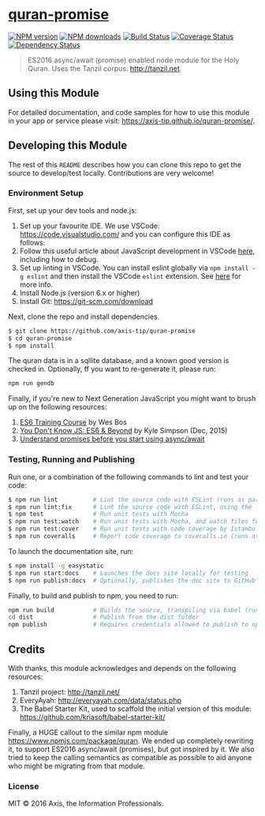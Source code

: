 # [quran-promise](https://github.com/axis-tip/quran-promise)

[![NPM version](http://img.shields.io/npm/v/quran-promise.svg?style=flat-square)](https://www.npmjs.com/package/quran-promise)
[![NPM downloads](http://img.shields.io/npm/dm/quran-promise.svg?style=flat-square)](https://www.npmjs.com/package/quran-promise)
[![Build Status](http://img.shields.io/travis/axis-tip/quran-promise/master.svg?style=flat-square)](https://travis-ci.org/axis-tip/quran-promise)
[![Coverage Status](https://img.shields.io/coveralls/axis-tip/quran-promise.svg?style=flat-square)](https://coveralls.io/github/axis-tip/quran-promise)
[![Dependency Status](http://img.shields.io/david/axis-tip/quran-promise.svg?style=flat-square)](https://david-dm.org/axis-tip/quran-promise)

> ES2016 async/await (promise) enabled node module for the Holy Quran. Uses the Tanzil corpus: http://tanzil.net.

## Using this Module

For detailed documentation, and code samples for how to use this module in your app or service please visit: https://axis-tip.github.io/quran-promise/.

## Developing this Module

The rest of this `README` describes how you can clone this repo to get the source to develop/test locally. Contributions are very welcome!

### Environment Setup

First, set up your dev tools and node.js:

1. Set up your favourite IDE. We use VSCode: https://code.visualstudio.com/ and you can configure this IDE as follows:
  1. Follow this useful article about JavaScript development in VSCode [here](https://code.visualstudio.com/docs/languages/javascript), including how to debug.
  2. Set up linting in VSCode. You can install eslint globally via `npm install -g eslint` and then install the VSCode `eslint` extension. See [here](http://stackoverflow.com/questions/36327096/vscode-linter-es6-es7-babel-linter) for more info.
2. Install Node.js (version 6.x or higher)
3. Install Git: https://git-scm.com/download

Next, clone the repo and install dependencies.

```sh
$ git clone https://github.com/axis-tip/quran-promise
$ cd quran-promise
$ npm install
```

The quran data is in a sqllite database, and a known good version is checked in. Optionally, ff you want to re-generate it, please run:

```sh
npm run gendb
```

Finally, if you're new to Next Generation JavaScript you might want to brush up on the following resources:

1. [ES6 Training Course](https://es6.io/friend/konstantin) by Wes Bos
2. [You Don't Know JS: ES6 & Beyond](http://amzn.to/2bzvV51) by Kyle Simpson (Dec, 2015)
3. [Understand promises before you start using async/await](https://medium.com/@bluepnume/learn-about-promises-before-you-start-using-async-await-eb148164a9c8#.q2u0j68wd)

### Testing, Running and Publishing

Run one, or a combination of the following commands to lint and test your code:

```sh
$ npm run lint          # Lint the source code with ESLint (runs as part of CI build)
$ npm run lint:fix      # Lint the source code with ESLint, using the --fix option to auto-fix some issues
$ npm test              # Run unit tests with Mocha
$ npm run test:watch    # Run unit tests with Mocha, and watch files for changes
$ npm run test:cover    # Run unit tests with code coverage by Istanbul (runs as part of CI build)
$ npm run coveralls     # Report code coverage to coveralls.io (runs as part of CI build)
```

To launch the documentation site, run:

```sh
$ npm install -g easystatic
$ npm run start:docs    # Launches the docs site locally for testing
$ npm run publish:docs  # Optionally, publishes the doc site to GitHub pages (runs as part of CI build)
```

Finally, to build and publish to npm, you need to run:

```sh
npm run build           # Builds the source, transpiling via babel (runs as part of CI build)
cd dist                 # Publish from the dist folder
npm publish             # Requires credentials allowed to publish to npm
```

## Credits

With thanks, this module acknowledges and depends on the following resources:

1. Tanzil project: http://tanzil.net/
2. EveryAyah: http://everyayah.com/data/status.php
3. The Babel Starter Kit, used to scaffold the initial version of this module: https://github.com/kriasoft/babel-starter-kit/

Finally, a HUGE callout to the  similar npm module https://www.npmjs.com/package/quran. We ended up completely rewriting it,
to support ES2016 async/await (promises), but got inspired by it. We also tried to keep the calling semantics as compatible as possible
to aid anyone who might be migrating from that module.

### License

MIT © 2016 Axis, the Information Professionals.
